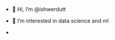 - 👋 Hi, I’m @ishwerdutt
- 👀 I’m interested in data science and ml

-

<!---
ishwerdutt/ishwerdutt is a ✨ special ✨ repository because its `README.md` (this file) appears on your GitHub profile.
You can click the Preview link to take a look at your changes.
--->
